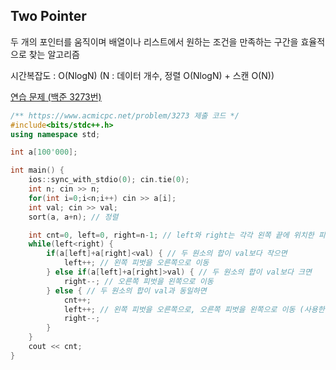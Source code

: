 ## Two Pointer
두 개의 포인터를 움직이며 배열이나 리스트에서 원하는 조건을 만족하는 구간을 효율적으로 찾는 알고리즘

시간복잡도 : O(NlogN) (N : 데이터 개수, 정렬 O(NlogN) + 스캔 O(N))

[연습 문제 (백준 3273번)](https://www.acmicpc.net/problem/3273)

``` c++
/** https://www.acmicpc.net/problem/3273 제출 코드 */
#include<bits/stdc++.h>
using namespace std;

int a[100'000];

int main() {
    ios::sync_with_stdio(0); cin.tie(0);
    int n; cin >> n;
    for(int i=0;i<n;i++) cin >> a[i];
    int val; cin >> val;
    sort(a, a+n); // 정렬

    int cnt=0, left=0, right=n-1; // left와 right는 각각 왼쪽 끝에 위치한 피벗, 오른쪽 끝에 위치한 피벗
    while(left<right) {
        if(a[left]+a[right]<val) { // 두 원소의 합이 val보다 작으면
            left++; // 왼쪽 피벗을 오른쪽으로 이동
        } else if(a[left]+a[right]>val) { // 두 원소의 합이 val보다 크면
            right--; // 오른쪽 피벗을 왼쪽으로 이동
        } else { // 두 원소의 합이 val과 동일하면
            cnt++;
            left++; // 왼쪽 피벗을 오른쪽으로, 오른쪽 피벗을 왼쪽으로 이동 (사용한 원소 제외)
            right--;
        }
    }
    cout << cnt;
}
```
